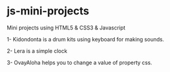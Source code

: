 # js-mini-projects
Mini projects using HTML5 &amp; CSS3 &amp; Javascript

1- Kidondonta is a drum kits using keyboard for making sounds. 

2- Lera is a simple clock

3- OvayAloha helps you to change a value of property css.
